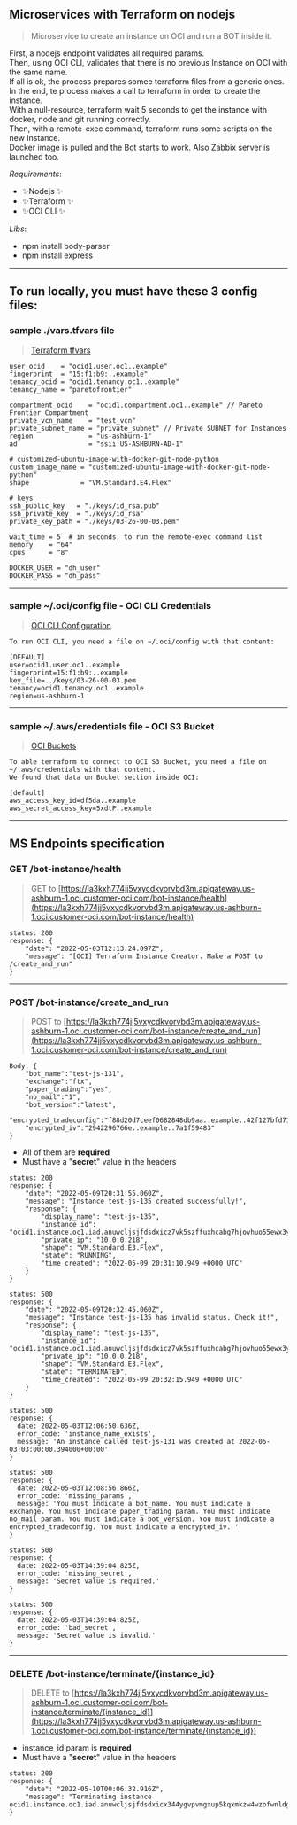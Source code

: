 ## Microservices with Terraform on nodejs

> Microservice to create an instance on OCI and run a BOT inside it. 

First, a nodejs endpoint validates all required params.<br />
Then, using OCI CLI, validates that there is no previous Instance on OCI with the same name.<br />
If all is ok, the process prepares somee terraform files from a generic ones.<br />
In the end, te process makes a call to terraform in order to create the instance.<br />
With a null-resource, terraform wait 5 seconds to get the instance with docker, node and git running correctly.<br />
Then, with a remote-exec command, terraform runs some scripts on the new Instance.<br />
Docker image is pulled and the Bot starts to work. Also Zabbix server is launched too.<br />

_Requirements_:

- ✨Nodejs ✨
- ✨Terraform ✨
- ✨OCI CLI ✨

_Libs_:
- npm install body-parser
- npm install express

---------------------------------------------------------------------------------------------------------------------------------------
## To run locally, you must have these 3 config files:

### sample ./vars.tfvars file
> [Terraform tfvars](https://www.terraform.io/language/values/variables#variable-definitions-tfvars-files)

```OCI Credentials for Terraform 
user_ocid    = "ocid1.user.oc1..example"
fingerprint  = "15:f1:b9:..example"
tenancy_ocid = "ocid1.tenancy.oc1..example"
tenancy_name = "paretofrontier"

compartment_ocid    = "ocid1.compartment.oc1..example" // Pareto Frontier Compartment
private_vcn_name    = "test_vcn"
private_subnet_name = "private_subnet" // Private SUBNET for Instances
region              = "us-ashburn-1"
ad                  = "ssii:US-ASHBURN-AD-1"

# customized-ubuntu-image-with-docker-git-node-python
custom_image_name = "customized-ubuntu-image-with-docker-git-node-python"
shape             = "VM.Standard.E4.Flex"

# keys
ssh_public_key   = "./keys/id_rsa.pub"
ssh_private_key  = "./keys/id_rsa"
private_key_path = "./keys/03-26-00-03.pem"

wait_time = 5  # in seconds, to run the remote-exec command list
memory    = "64"
cpus      = "8"

DOCKER_USER = "dh_user"
DOCKER_PASS = "dh_pass"
```
---------------------------------------------------------------------------------------------------------------------------------------

### sample ~/.oci/config file - OCI CLI Credentials
> [OCI CLI Configuration](https://docs.oracle.com/en-us/iaas/Content/API/SDKDocs/cliinstall.htm#InstallingCLI__linux_and_unix)

```OCI CLI Credentials
To run OCI CLI, you need a file on ~/.oci/config with that content: 

[DEFAULT]
user=ocid1.user.oc1..example
fingerprint=15:f1:b9:..example
key_file=../keys/03-26-00-03.pem
tenancy=ocid1.tenancy.oc1..example
region=us-ashburn-1

```
---------------------------------------------------------------------------------------------------------------------------------------

### sample ~/.aws/credentials file - OCI S3 Bucket
> [OCI Buckets](https://cloud.oracle.com/object-storage/buckets?region=us-ashburn-1)

```OCI S3 Bucket
To able terraform to connect to OCI S3 Bucket, you need a file on ~/.aws/credentials with that content. 
We found that data on Bucket section inside OCI:

[default]
aws_access_key_id=df5da..example
aws_secret_access_key=5xdtP..example

```
---------------------------------------------------------------------------------------------------------------------------------------
## MS Endpoints specification

### GET /bot-instance/health

> GET to [https://la3kxh774jj5vxycdkvorvbd3m.apigateway.us-ashburn-1.oci.customer-oci.com/bot-instance/health](https://la3kxh774jj5vxycdkvorvbd3m.apigateway.us-ashburn-1.oci.customer-oci.com/bot-instance/health)

```
status: 200
response: {
    "date": "2022-05-03T12:13:24.097Z",
    "message": "[OCI] Terraform Instance Creator. Make a POST to /create_and_run"
}
```
---------------------------------------------------------------------------------------------------------------------------------------

### POST /bot-instance/create_and_run

> POST to [https://la3kxh774jj5vxycdkvorvbd3m.apigateway.us-ashburn-1.oci.customer-oci.com/bot-instance/create_and_run](https://la3kxh774jj5vxycdkvorvbd3m.apigateway.us-ashburn-1.oci.customer-oci.com/bot-instance/create_and_run)

```
Body: {
    "bot_name":"test-js-131",
    "exchange":"ftx",
    "paper_trading":"yes",
    "no_mail":"1",
    "bot_version":"latest",
    "encrypted_tradeconfig":"f88d20d7ceef0682848db9aa..example..42f127bfd713f4c00bdab4",
    "encrypted_iv":"2942296766e..example..7a1f59483"
}
```
- All of them are **required**
- Must have a "**secret**" value in the headers

```
status: 200
response: {
    "date": "2022-05-09T20:31:55.060Z",
    "message": "Instance test-js-135 created successfully!",
    "response": {
        "display_name": "test-js-135",
        "instance_id": "ocid1.instance.oc1.iad.anuwcljsjfdsdxicz7vk5szffuxhcabg7hjovhuo55ewx3yxhsbupfm4nhmq",
        "private_ip": "10.0.0.218",
        "shape": "VM.Standard.E3.Flex",
        "state": "RUNNING",
        "time_created": "2022-05-09 20:31:10.949 +0000 UTC"
    }
}
```
```
status: 500
response: {
    "date": "2022-05-09T20:32:45.060Z",
    "message": "Instance test-js-135 has invalid status. Check it!",
    "response": {
        "display_name": "test-js-135",
        "instance_id": "ocid1.instance.oc1.iad.anuwcljsjfdsdxicz7vk5szffuxhcabg7hjovhuo55ewx3yxhsbupfm4nhmq",
        "private_ip": "10.0.0.218",
        "shape": "VM.Standard.E3.Flex",
        "state": "TERMINATED",
        "time_created": "2022-05-09 20:32:15.949 +0000 UTC"
    }
}
```
```
status: 500
response: {
  date: 2022-05-03T12:06:50.636Z,
  error_code: 'instance_name_exists',
  message: 'An instance called test-js-131 was created at 2022-05-03T03:00:00.394000+00:00'
}
```
```
status: 500
response: {
  date: 2022-05-03T12:08:56.866Z,
  error_code: 'missing_params',
  message: 'You must indicate a bot_name. You must indicate a exchange. You must indicate paper_trading param. You must indicate no_mail param. You must indicate a bot_version. You must indicate a encrypted_tradeconfig. You must indicate a encrypted_iv. '
}
```
```
status: 500
response: {
  date: 2022-05-03T14:39:04.825Z,
  error_code: 'missing_secret',
  message: 'Secret value is required.'
}
```
```
status: 500
response: {
  date: 2022-05-03T14:39:04.825Z,
  error_code: 'bad_secret',
  message: 'Secret value is invalid.'
}
```
---------------------------------------------------------------------------------------------------------------------------------------

### DELETE /bot-instance/terminate/{instance_id}

> DELETE to [https://la3kxh774jj5vxycdkvorvbd3m.apigateway.us-ashburn-1.oci.customer-oci.com/bot-instance/terminate/{instance_id}](https://la3kxh774jj5vxycdkvorvbd3m.apigateway.us-ashburn-1.oci.customer-oci.com/bot-instance/terminate/{instance_id})

- instance_id param is **required**
- Must have a "**secret**" value in the headers

```
status: 200
response: {
    "date": "2022-05-10T00:06:32.916Z",
    "message": "Terminating instance ocid1.instance.oc1.iad.anuwcljsjfdsdxicx344ygvpvmgxup5kqxmkzw4wzofwnldg4nr5lk5mmn6a"
}
```
